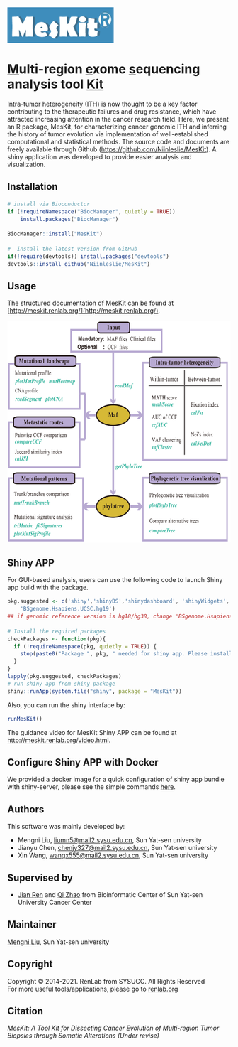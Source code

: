 
<img src="https://github.com/Niinleslie/MesKit/blob/mnliu/vignettes/logo.png" height="80" width="240" alt = "Github logo" /> 


# [M]()ulti-region [e]()xome [s]()equencing analysis tool [Kit]()

Intra-tumor heterogeneity (ITH) is now thought to be a key factor contributing to the therapeutic failures and drug resistance, which have attracted increasing attention in the cancer research field. Here, we present an R package, MesKit, for characterizing cancer genomic ITH and inferring the history of tumor evolution via implementation of well-established computational and statistical methods. 
The source code and documents are freely available through Github (https://github.com/Niinleslie/MesKit). A shiny application was developed to provide easier analysis and visualization.


## Installation

```R
# install via Bioconductor
if (!requireNamespace("BiocManager", quietly = TRUE))
    install.packages("BiocManager")

BiocManager::install("MesKit")

#  install the latest version from GitHub
if(!require(devtools)) install.packages("devtools")
devtools::install_github("Niinleslie/MesKit")
```

## Usage
The structured documentation of MesKit can be found at [http://meskit.renlab.org/](http://meskit.renlab.org/).   
<div  align="left">   

<img src="https://github.com/Niinleslie/MesKit/blob/mnliu/vignettes/MesKit_workflow.png" height="500" width="600" alt = "MesKit Workflow"/>

</div>

## Shiny APP

For GUI-based analysis, users can use the following code to launch Shiny app build with the package.

```R
pkg.suggested <- c('shiny','shinyBS','shinydashboard', 'shinyWidgets', 'shinycssloaders', 'DT',
	'BSgenome.Hsapiens.UCSC.hg19')
## if genomic reference version is hg18/hg38, change 'BSgenome.Hsapiens.UCSC.hg19' to 'BSgenome.Hsapiens.UCSC.hg18' or 'BSgenome.Hsapiens.UCSC.hg38'

# Install the required packages
checkPackages <- function(pkg){
  if (!requireNamespace(pkg, quietly = TRUE)) {
    stop(paste0("Package ", pkg, " needed for shiny app. Please install it."), call. = FALSE)
  }
}
lapply(pkg.suggested, checkPackages)
# run shiny app from shiny package
shiny::runApp(system.file("shiny", package = "MesKit"))
```

Also, you can run the shiny interface by:

```R
runMesKit()
```

The guidance video for MesKit Shiny APP can be found at http://meskit.renlab.org/video.html.

## Configure Shiny APP with Docker 

We provided a docker image for a quick configuration of shiny app bundle with shiny-server, please see the simple commands [here](https://github.com/Niinleslie/MesKit/blob/master/MesKit.docker.md).

## Authors
This software was mainly developed by:

* Mengni Liu, liumn5@mail2.sysu.edu.cn, Sun Yat-sen university 
* Jianyu Chen, chenjy327@mail2.sysu.edu.cn, Sun Yat-sen university 
* Xin Wang, wangx555@mail2.sysu.edu.cn, Sun Yat-sen university

## Supervised by 

* [Jian Ren](renjian@sysucc.org.cn) and [Qi Zhao](zhaoqi@sysucc.org.cn) from Bioinformatic Center of Sun Yat-sen University Cancer Center 

## Maintainer
[Mengni Liu](liumn5@mail2.sysu.edu.cn), Sun Yat-sen university  <br/>

## Copyright

Copyright © 2014-2021. RenLab from SYSUCC. All Rights Reserved<br/>
For more useful tools/applications, please go to [renlab.org](http://www.renlab.org)

## Citation

_MesKit: A Tool Kit for Dissecting Cancer Evolution of Multi-region Tumor Biopsies through Somatic Alterations (Under revise)_

